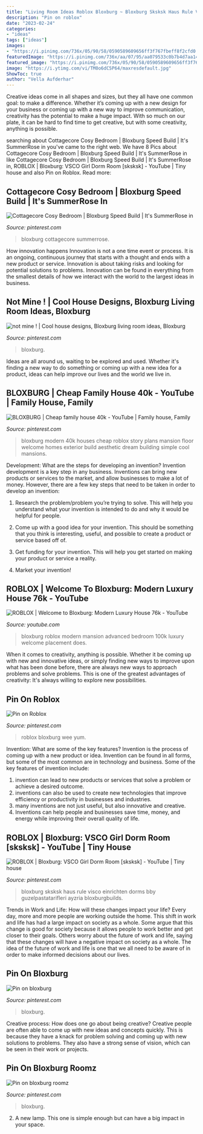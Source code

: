 ```yaml
---
title: "Living Room Ideas Roblox Bloxburg ~ Bloxburg Sksksk Haus Rule Visco Einrichten Dorms Bby Guzelpastatarifleri Ayzria Bloxburgbuilds"
description: "Pin on roblox"
date: "2023-02-24"
categories:
- "ideas"
tags: ["ideas"]
images:
- "https://i.pinimg.com/736x/05/90/58/0590589609656ff3f767fbeff8f2cfd0.jpg"
featuredImage: "https://i.pinimg.com/736x/aa/07/95/aa079533c0b7b4d7aa14cf80404fbae4.jpg"
featured_image: "https://i.pinimg.com/736x/05/90/58/0590589609656ff3f767fbeff8f2cfd0.jpg"
image: "https://i.ytimg.com/vi/TM0o6dC5P64/maxresdefault.jpg"
ShowToc: true
author: "Vella Aufderhar"
---
```



Creative ideas come in all shapes and sizes, but they all have one common goal: to make a difference. Whether it’s coming up with a new design for your business or coming up with a new way to improve communication, creativity has the potential to make a huge impact. With so much on our plate, it can be hard to find time to get creative, but with some creativity, anything is possible.

	

		
searching about Cottagecore Cosy Bedroom | Bloxburg Speed Build | It&#039;s SummerRose in you've came to the right web. We have 8 Pics about Cottagecore Cosy Bedroom | Bloxburg Speed Build | It&#039;s SummerRose in like Cottagecore Cosy Bedroom | Bloxburg Speed Build | It&#039;s SummerRose in, ROBLOX | Bloxburg: VSCO Girl Dorm Room [sksksk] - YouTube | Tiny house and also Pin on Roblox. Read more:
		
    
## Cottagecore Cosy Bedroom | Bloxburg Speed Build | It&#039;s SummerRose In

<img loading=lazy src="https://i.pinimg.com/736x/09/c0/e2/09c0e20fcb8ffcf0e4b318cabef028d2.jpg" onerror="this.onerror=null;this.src='https://tse1.mm.bing.net/th?id=OIP.wNd9p1ioj92iij8vHEAu7wHaEK&amp;pid=15.1';" alt="Cottagecore Cosy Bedroom | Bloxburg Speed Build | It&#039;s SummerRose in">

_Source: pinterest.com_

>bloxburg cottagecore summerrose. 

	

How innovation happens
Innovation is not a one time event or process. It is an ongoing, continuous journey that starts with a thought and ends with a new product or service. Innovation is about taking risks and looking for potential solutions to problems. Innovation can be found in everything from the smallest details of how we interact with the world to the largest ideas in business.

    
## Not Mine ! | Cool House Designs, Bloxburg Living Room Ideas, Bloxburg

<img loading=lazy src="https://i.pinimg.com/736x/05/90/58/0590589609656ff3f767fbeff8f2cfd0.jpg" onerror="this.onerror=null;this.src='https://tse2.mm.bing.net/th?id=OIP.OpM-YpEVTmU7BtOP_XSlpAHaEG&amp;pid=15.1';" alt="not mine ! | Cool house designs, Bloxburg living room ideas, Bloxburg">

_Source: pinterest.com_

>bloxburg. 

	

Ideas are all around us, waiting to be explored and used. Whether it's finding a new way to do something or coming up with a new idea for a product, ideas can help improve our lives and the world we live in.

    
## BLOXBURG | Cheap Family House 40k - YouTube | Family House, Family

<img loading=lazy src="https://i.pinimg.com/736x/30/de/54/30de545edcb707c55b0148b0f17400ef.jpg" onerror="this.onerror=null;this.src='https://tse4.mm.bing.net/th?id=OIP.0wbVUdcHPSIoI7SYbLdHaQHaFj&amp;pid=15.1';" alt="BLOXBURG | Cheap family house 40k - YouTube | Family house, Family">

_Source: pinterest.com_

>bloxburg modern 40k houses cheap roblox story plans mansion floor welcome homes exterior build aesthetic dream building simple cool mansions. 

	

Development: What are the steps for developing an invention?
Invention development is a key step in any business. Inventions can bring new products or services to the market, and allow businesses to make a lot of money. However, there are a few key steps that need to be taken in order to develop an invention:
1. Research the problem/problem you’re trying to solve. This will help you understand what your invention is intended to do and why it would be helpful for people.

2. Come up with a good idea for your invention. This should be something that you think is interesting, useful, and possible to create a product or service based off of.

3. Get funding for your invention. This will help you get started on making your product or service a reality.

4. Market your invention!

    
## ROBLOX | Welcome To Bloxburg: Modern Luxury House 76k - YouTube

<img loading=lazy src="https://i.ytimg.com/vi/TM0o6dC5P64/maxresdefault.jpg" onerror="this.onerror=null;this.src='https://tse4.mm.bing.net/th?id=OIP.PSNX9puwnrmlvnaNMKp5EwHaEK&amp;pid=15.1';" alt="ROBLOX | Welcome to Bloxburg: Modern Luxury House 76k - YouTube">

_Source: youtube.com_

>bloxburg roblox modern mansion advanced bedroom 100k luxury welcome placement does. 

	

When it comes to creativity, anything is possible. Whether it be coming up with new and innovative ideas, or simply finding new ways to improve upon what has been done before, there are always new ways to approach problems and solve problems. This is one of the greatest advantages of creativity: It's always willing to explore new possibilities.

    
## Pin On Roblox

<img loading=lazy src="https://i.pinimg.com/736x/32/b0/b6/32b0b65f55fbf52c792adf13e1104bad.jpg" onerror="this.onerror=null;this.src='https://tse2.mm.bing.net/th?id=OIP.FV4gq1RNncNOtfab4-UY2gHaIk&amp;pid=15.1';" alt="Pin on Roblox">

_Source: pinterest.com_

>roblox bloxburg wee yum. 

	

Invention: What are some of the key features?
Invention is the process of coming up with a new product or idea. Invention can be found in all forms, but some of the most common are in technology and business. Some of the key features of invention include:
1. invention can lead to new products or services that solve a problem or achieve a desired outcome.
2. inventions can also be used to create new technologies that improve efficiency or productivity in businesses and industries. 
3. many inventions are not just useful, but also innovative and creative. 
4. Inventions can help people and businesses save time, money, and energy while improving their overall quality of life.

    
## ROBLOX | Bloxburg: VSCO Girl Dorm Room [sksksk] - YouTube | Tiny House

<img loading=lazy src="https://i.pinimg.com/736x/cd/8b/2a/cd8b2a94a2fdfbe55128df80537f0d49.jpg" onerror="this.onerror=null;this.src='https://tse2.mm.bing.net/th?id=OIP.k3aCcaSvH3JAZd9FGG4X9QHaEK&amp;pid=15.1';" alt="ROBLOX | Bloxburg: VSCO Girl Dorm Room [sksksk] - YouTube | Tiny house">

_Source: pinterest.com_

>bloxburg sksksk haus rule visco einrichten dorms bby guzelpastatarifleri ayzria bloxburgbuilds. 

	

Trends in Work and Life: How will these changes impact your life?
Every day, more and more people are working outside the home. This shift in work and life has had a large impact on society as a whole. Some argue that this change is good for society because it allows people to work better and get closer to their goals. Others worry about the future of work and life, saying that these changes will have a negative impact on society as a whole. The idea of the future of work and life is one that we all need to be aware of in order to make informed decisions about our lives.

    
## Pin On Bloxburg

<img loading=lazy src="https://i.pinimg.com/736x/aa/07/95/aa079533c0b7b4d7aa14cf80404fbae4.jpg" onerror="this.onerror=null;this.src='https://tse1.mm.bing.net/th?id=OIP.Uc0VsBN4NHRPFsEsmZmyMAHaKk&amp;pid=15.1';" alt="Pin on bloxburg">

_Source: pinterest.com_

>bloxburg. 

	

Creative process: How does one go about being creative?
Creative people are often able to come up with new ideas and concepts quickly. This is because they have a knack for problem solving and coming up with new solutions to problems. They also have a strong sense of vision, which can be seen in their work or projects.

    
## Pin On Bloxburg Roomz

<img loading=lazy src="https://i.pinimg.com/736x/de/b0/a9/deb0a951c15da468eb15bb1d1fcc4b49.jpg" onerror="this.onerror=null;this.src='https://tse1.mm.bing.net/th?id=OIP.iDO0MfiQJ3Y8v9F4RzqWbwHaEK&amp;pid=15.1';" alt="Pin on bloxburg roomz">

_Source: pinterest.com_

>bloxburg. 

	

2. A new lamp. This one is simple enough but can have a big impact in your space.

